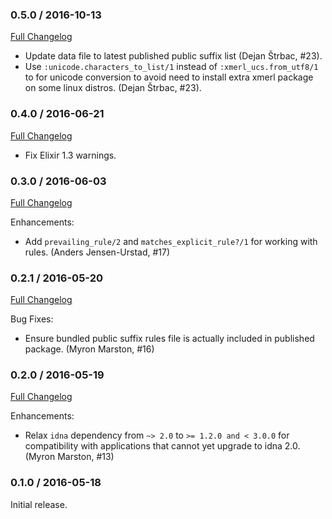 ### 0.5.0 / 2016-10-13
[Full Changelog](https://github.com/seomoz/publicsuffix-elixir/compare/v0.4.0...v0.5.0)

* Update data file to latest published public suffix list (Dejan Štrbac, #23).
* Use `:unicode.characters_to_list/1` instead of `:xmerl_ucs.from_utf8/1`
  to for unicode conversion to avoid need to install extra xmerl package
  on some linux distros. (Dejan Štrbac, #23).

### 0.4.0 / 2016-06-21
[Full Changelog](https://github.com/seomoz/publicsuffix-elixir/compare/v0.3.0...v0.4.0)

* Fix Elixir 1.3 warnings.

### 0.3.0 / 2016-06-03
[Full Changelog](https://github.com/seomoz/publicsuffix-elixir/compare/v0.2.1...v0.3.0)

Enhancements:

* Add `prevailing_rule/2` and `matches_explicit_rule?/1` for working
  with rules. (Anders Jensen-Urstad, #17)

### 0.2.1 / 2016-05-20
[Full Changelog](https://github.com/seomoz/publicsuffix-elixir/compare/v0.2.0...v0.2.1)

Bug Fixes:

* Ensure bundled public suffix rules file is actually included in
  published package. (Myron Marston, #16)

### 0.2.0 / 2016-05-19
[Full Changelog](https://github.com/seomoz/publicsuffix-elixir/compare/v0.1.0...v0.2.0)

Enhancements:

* Relax `idna` dependency from `~> 2.0` to `>= 1.2.0 and < 3.0.0` for
  compatibility with applications that cannot yet upgrade to idna 2.0.
  (Myron Marston, #13)

### 0.1.0 / 2016-05-18

Initial release.
